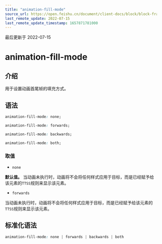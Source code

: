 ```yaml
---
title: "animation-fill-mode"
source_url: https://open.feishu.cn/document/client-docs/block/block-frame/code-components-and-structure/view-layer/ttss/attributes/animation/animation-fill-mode
last_remote_update: 2022-07-15
last_remote_update_timestamp: 1657871781000
---
```

最后更新于 2022-07-15

# animation-fill-mode

## 介绍

用于设置动画首尾帧的填充方式。

## 语法

```css
animation-fill-mode: none;

animation-fill-mode: forwards;

animation-fill-mode: backwards;

animation-fill-mode: both;
```

### 取值

-   `none`

**默认值。** 当动画未执行时，动画将不会将任何样式应用于目标，而是已经赋予给该元素的`TTSS`规则来显示该元素。

-   `forwards`

当动画未执行时，动画将不会将任何样式应用于目标，而是已经赋予给该元素的`TTSS`规则来显示该元素。

## 标准化语法

```css
animation-fill-mode: none | forwards | backwards | both
```
